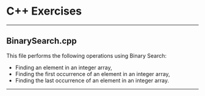 # C++ Exercises

---
## BinarySearch.cpp
This file performs the following operations using Binary Search:
* Finding an element in an integer array,
* Finding the first occurrence of an element in an integer array,
* Finding the last occurrence of an element in an integer array.
---
